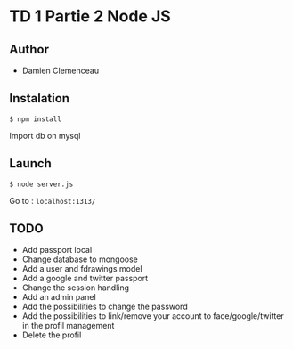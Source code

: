 # TD 1 Partie 2 Node JS

## Author 

* Damien Clemenceau

## Instalation

```
$ npm install
```

Import db on mysql

## Launch

```
$ node server.js
```

Go to : ``` localhost:1313/ ```

## TODO

* Add passport local
* Change database to mongoose 
* Add a user and fdrawings model
* Add a google and twitter passport 
* Change the session handling
* Add an admin panel
* Add the possibilities to change the password
* Add the possibilities to link/remove your account to face/google/twitter in the profil management
* Delete the profil